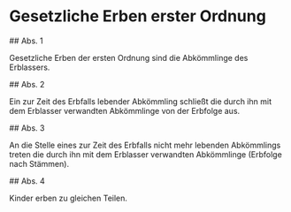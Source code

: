 # Gesetzliche Erben erster Ordnung



\#\# Abs. 1

 Gesetzliche Erben der ersten Ordnung sind die Abkömmlinge des Erblassers.

\#\# Abs. 2

 Ein zur Zeit des Erbfalls lebender Abkömmling schließt die durch ihn mit dem Erblasser verwandten Abkömmlinge von der Erbfolge aus.

\#\# Abs. 3

 An die Stelle eines zur Zeit des Erbfalls nicht mehr lebenden Abkömmlings treten die durch ihn mit dem Erblasser verwandten Abkömmlinge (Erbfolge nach Stämmen).

\#\# Abs. 4

 Kinder erben zu gleichen Teilen. 

